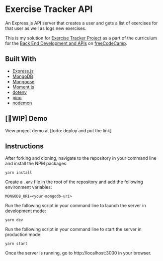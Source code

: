 # Exercise Tracker API

An Express.js API server that creates a user and gets a list of exercises for that user as well as logs new exercises.

This is my solution for [Exercise Tracker Project](https://www.freecodecamp.org/learn/back-end-development-and-apis/back-end-development-and-apis-projects/exercise-tracker) as a part of the curriculum for the [Back End Development and APIs](https://www.freecodecamp.org/learn/back-end-development-and-apis) on [freeCodeCamp](https://www.freecodecamp.org).

## Built With

- [Express.js](https://expressjs.com)
- [MongoDB](https://www.mongodb.com)
- [Mongoose](https://mongoosejs.com)
- [Moment.js](https://momentjs.com)
- [dotenv](https://github.com/motdotla/dotenv)
- [pino](https://getpino.io)
- [nodemon](https://nodemon.io)

## [🚧WIP] Demo

View project demo at [todo: deploy and put the link]

## Instructions

After forking and cloning, navigate to the repository in your command line and install the NPM packages:

```
yarn install
```

Create a `.env` file in the root of the repository and add the following environment variables:

```
MONGODB_URI=<your-mongodb-uri>
```

Run the following script in your command line to launch the server in development mode:

```
yarn dev
```

Run the following script in your command line to start the server in production mode:

```
yarn start
```

Once the server is running, go to http://localhost:3000 in your browser.

